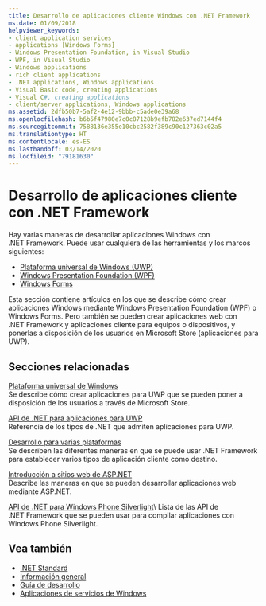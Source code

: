 ```yaml
---
title: Desarrollo de aplicaciones cliente Windows con .NET Framework
ms.date: 01/09/2018
helpviewer_keywords:
- client application services
- applications [Windows Forms]
- Windows Presentation Foundation, in Visual Studio
- WPF, in Visual Studio
- Windows applications
- rich client applications
- .NET applications, Windows applications
- Visual Basic code, creating applications
- Visual C#, creating applications
- client/server applications, Windows applications
ms.assetid: 2dfb50b7-5af2-4e12-9bbb-c5ade0e39a68
ms.openlocfilehash: b6b5f47980e7c0c87128b9efb782e637ed7144f4
ms.sourcegitcommit: 7588136e355e10cbc2582f389c90c127363c02a5
ms.translationtype: HT
ms.contentlocale: es-ES
ms.lasthandoff: 03/14/2020
ms.locfileid: "79181630"
---
```

# <a name="develop-client-applications-with-net-framework"></a>Desarrollo de aplicaciones cliente con .NET Framework

Hay varias maneras de desarrollar aplicaciones Windows con .NET Framework. Puede usar cualquiera de las herramientas y los marcos siguientes:

- [Plataforma universal de Windows (UWP)](/windows/uwp/)
- [Windows Presentation Foundation (WPF)](./wpf/index.md)
- [Windows Forms](./winforms/index.md)

Esta sección contiene artículos en los que se describe cómo crear aplicaciones Windows mediante Windows Presentation Foundation (WPF) o Windows Forms. Pero también se pueden crear aplicaciones web con .NET Framework y aplicaciones cliente para equipos o dispositivos, y ponerlas a disposición de los usuarios en Microsoft Store (aplicaciones para UWP).

## <a name="related-sections"></a>Secciones relacionadas

[Plataforma universal de Windows](/windows/uwp/)\
Se describe cómo crear aplicaciones para UWP que se pueden poner a disposición de los usuarios a través de Microsoft Store.

[API de .NET para aplicaciones para UWP](/dotnet/api/index?view=dotnet-uwp-10.0)\
Referencia de los tipos de .NET que admiten aplicaciones para UWP.
  
[Desarrollo para varias plataformas](../standard/cross-platform/index.md)\
Se describen las diferentes maneras en que se puede usar .NET Framework para establecer varios tipos de aplicación cliente como destino.

[Introducción a sitios web de ASP.NET](https://dotnet.microsoft.com/apps/aspnet/web-apps)\
Describe las maneras en que se pueden desarrollar aplicaciones web mediante ASP.NET.

[API de .NET para Windows Phone Silverlight](https://docs.microsoft.com/previous-versions/windows/apps/jj207211\(v=vs.105\))\
Lista de las API de .NET Framework que se pueden usar para compilar aplicaciones con Windows Phone Silverlight.

## <a name="see-also"></a>Vea también

- [.NET Standard](../standard/net-standard.md)
- [Información general](./get-started/overview.md)
- [Guía de desarrollo](./development-guide.md)
- [Aplicaciones de servicios de Windows](./windows-services/index.md)
